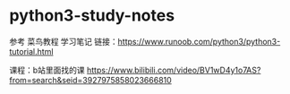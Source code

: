 # python3-study-notes

参考 菜鸟教程 学习笔记
链接：https://www.runoob.com/python3/python3-tutorial.html

课程：b站里面找的课
https://www.bilibili.com/video/BV1wD4y1o7AS?from=search&seid=3927975858023666810

